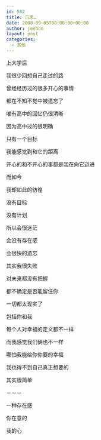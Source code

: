 ```yaml
---
id: 582
title: 沉思…
date: 2008-09-05T08:00:00+00:00
author: jeehon
layout: post
categories:
  - 其他
---
```

上大学后
  
我很少回想自己走过的路
  
曾经经历过的很多开心的事情
  
都在不知不觉中被遗忘了
  
唯有高中的回忆仍很清晰
  
因为高中过的很明确
  
只有一个目标
  
我能感觉到和它的距离
  
开心的和不开心的事都是我在向它迈进
  
而如今
  
我却如此的彷徨
  
没有目标
  
没有计划
  
所以会很迷茫
  
会没有存在感
  
会很快的遗忘
  
其实我很失败
  
对未来都没有把握
  
都不确定是否能留住你
  
一切都太现实了
  
包括你和我
  
每个人对幸福的定义都不一样
  
而我感觉我们俩也不一样
  
哪怕我能给你你要的幸福
  
我也得不到自己真正想要的
  
其实很简单
  
－－－
  
一种存在感
  
你在意的
  
我的心